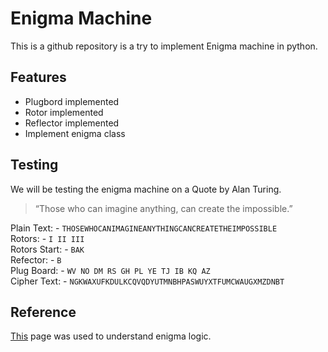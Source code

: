 # Enigma Machine

This is a github repository is a try to implement Enigma machine in python.

## Features
- Plugbord implemented
- Rotor implemented
- Reflector implemented
- Implement enigma class

## Testing

We will be testing the enigma machine on a Quote by Alan Turing.

> “Those who can imagine anything, can create the impossible.”


Plain Text: - `THOSEWHOCANIMAGINEANYTHINGCANCREATETHEIMPOSSIBLE`<br>
Rotors: - `I II III`<br>
Rotors Start: - `BAK`<br>
Refector: - `B`<br>
Plug Board: - `WV NO DM RS GH PL YE TJ IB KQ AZ`<br>
Cipher Text: - `NGKWAXUFKDULKCQVQDYUTMNBHPASWUYXTFUMCWAUGXMZDNBT`


## Reference

[This](https://piotte13.github.io/enigma-cipher/) page was used to understand enigma logic.